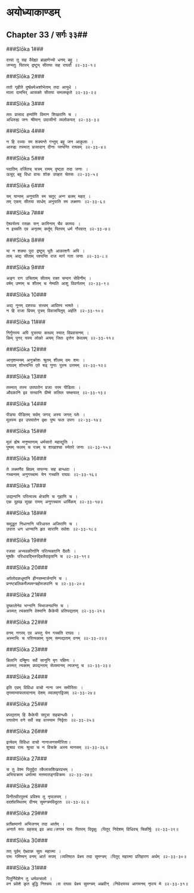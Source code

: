 अयोध्याकाण्डम्
===============================


## Chapter 33  / सर्गः ३३##


###Slōka 1###


    दत्त्वा तु सह वैदेह्या ब्राह्मणेभ्यो धनम् बहु ।
    जग्मतुः पितरम् द्रष्टुम् सीतया सह राघवौ ॥२-३३-१॥


###Slōka 2###


    ततो गृहीते दुष्प्रेक्ष्येअशोभेताम् तदा आयुधे ।
    माला दामभिर् आसक्ते सीतया समलम्कृते ॥२-३३-२॥


###Slōka 3###


    ततः प्रासाद हर्म्याणि विमान शिखराणि च ।
    अधिरुह्य जनः श्रीमान् उदासीनो व्यलोकयत् ॥२-३३-३॥


###Slōka 4###


    न हि रथ्याः स्म शक्यन्ते गन्तुम् बहु जन आकुलाः ।
    आरुह्य तस्मात् प्रासादान् दीनाः पश्यन्ति राघवम् ॥२-३३-४॥


###Slōka 5###


    पदातिम् वर्जितच् चत्रम् रामम् दृष्ट्वा तदा जनाः ।
    ऊचुर् बहु विधा वाचः शोक उपहत चेतसः ॥२-३३-५॥


###Slōka 6###


    यम् यान्तम् अनुयाति स्म चतुर् अन्ग बलम् महत् ।
    तम् एकम् सीतया सार्धम् अनुयाति स्म लक्ष्मणः ॥२-३३-६॥


###Slōka 7###


    ऐश्वर्यस्य रसज्ञः सन् कामिनाम् चैव कामदः ।
    न इच्चति एव अनृतम् कर्तुम् पितरम् धर्म गौरवात् ॥२-३३-७॥


###Slōka 8###


    या न शक्या पुरा द्रष्टुम् भूतैः आकाशगैः अपि ।
    ताम् अद्य सीताम् पश्यन्ति राज मार्ग गता जनाः ॥२-३३-८॥


###Slōka 9###


    अङ्ग राग उचिताम् सीताम् रक्त चन्दन सेविनीम् ।
    वर्षम् उष्णम् च शीतम् च नेष्यति आशु विवर्णताम् ॥२-३३-९॥


###Slōka 10###


    अद्य नूनम् दशरथः सत्त्वम् आविश्य भाषते ।
    न हि राजा प्रियम् पुत्रम् विवासयितुम् अर्हति ॥२-३३-१०॥


###Slōka 11###


    निर्गुणस्य अपि पुत्रस्या काथम् स्यात् विप्रवासनम् ।
    किम् पुनर् यस्य लोको अयम् जितः वृत्तेन केवलम् ॥२-३३-११॥


###Slōka 12###


    आनृशम्स्यम् अनुक्रोशः श्रुतम् शीलम् दमः शमः ।
    राघवम् शोभयन्ति एते षड् गुणाः पुरुष उत्तमम् ॥२-३३-१२॥


###Slōka 13###


    तस्मात् तस्य उपघातेन प्रजाः परम पीडिताः ।
    औदकानि इव सत्त्वानि ग्रीष्मे सलिल सम्क्षयात् ॥२-३३-१३॥


###Slōka 14###


    पीडया पीडितम् सर्वम् जगद् अस्य जगत् पतेः ।
    मूलस्य इव उपघातेन वृक्षः पुष्प फल उपगः ॥२-३३-१४॥


###Slōka 15###


    मूलं ह्येष मनुष्याणाम् धर्मसारो महाद्युतिः ।
    पुष्पम् फलम् च पत्रम् च शाखाश्चा स्येतरे जनाः ॥२-३३-१५॥


###Slōka 16###


    ते लक्ष्मणैव क्षिप्रम् सपत्न्यः सह बान्धवाः ।
    गच्चन्तम् अनुगच्चामः येन गच्चति राघवः ॥२-३३-१६॥


###Slōka 17###


    उद्यानानि परित्यज्य क्षेत्राणि च गृहाणि च ।
    एक दुह्ख सुखा रामम् अनुगच्चाम धार्मिकम् ॥२-३३-१७॥


###Slōka 18###


    समुद्धृत निधानानि परिध्वस्त अजिराणि च ।
    उपात्त धन धान्यानि हृत साराणि सर्वशः ॥२-३३-१८॥


###Slōka 19###


    रजसा अभ्यवकीर्णानि परित्यक्तानि दैवतैः ।
    मूषकैः परिधावद्भिरुद्बिलैरावृतानि च ॥२-३३-१९॥


###Slōka 20###


    अपेतोदकधूमानि हीनसम्मार्जनानि च ।
    प्रनष्टबलिकर्मेज्यमन्त्रहोमजपानि च ॥२-३३-२०॥


###Slōka 21###


    दुष्कालेनेव भग्नानि भिभाजनवन्ति च ।
    अस्मत् त्यक्तानि वेश्मानि कैकेयी प्रतिपद्यताम् ॥२-३३-२१॥


###Slōka 22###


    वनम् नगरम् एव अस्तु येन गच्चति राघवः ।
    अस्माभिः च परित्यक्तम् पुरम् सम्पद्यताम् वनम् ॥२-३३-२२॥


###Slōka 23###


    बिलानि दम्ष्ट्रिणः सर्वे सानूनि मृग पक्षिणः ।
    अस्मत् त्यक्तम् प्रपद्यन्ताम् सेव्यमानम् त्यजन्तु च ॥२-३३-२३॥


###Slōka 24###


    इति एवम् विविधा वाचो नाना जन समीरिताः ।
    तृणमाम्सफलादानाम् देशम् व्यालमृगद्विजम् ॥२-३३-२४॥


###Slōka 25###


    प्रपद्यताम् हि कैकेयी सपुत्रा सहबान्धवैः ।
    राघावेण वने सर्वे सह वत्स्याम निर्वृताः ॥२-३३-२५॥


###Slōka 26###


    इत्येवम् विविधा वाचो नानाजनसमीरिताः।
    शुश्राव रामः श्रुत्वा च न विचक्रे अस्य मानसम् ॥२-३३-२६॥


###Slōka 27###


    स तु वेश्म पितुर्दूरा त्कैलासशिखरप्रभम् ।
    अभिचक्राम धर्मात्मा मत्तमातङ्गविक्रमः ॥२-३३-२७॥


###Slōka 28###


    विनीतवीरपुरुषं प्रविश्य तु नृपालयम् ।
    ददर्शवस्थितम् दीनम् सुमन्त्रमविदूरतः ॥२-३३-२८॥


###Slōka 29###


    प्रतीक्षमाणो अभिजनम् तदा आर्तम् ।
    अनार्त रूपः प्रहसन्न् इव अथ।जगाम रामः पितरम् दिदृक्षुः ।पितुर् निदेशम् विधिवच् चिकीर्षुः ॥२-३३-२९॥


###Slōka 30###


    तत् पूर्वम् ऐक्ष्वाक सुतः महात्मा ।
    रामः गमिष्यन् वनम् आर्त रूपम् ।व्यतिष्ठत प्रेक्ष्य तदा सुमन्त्रम् ।पितुर् महात्मा प्रतिहारण अर्थम् ॥२-३३-३०॥


###Slōka 31###


    पितुर्निदेशेन तु धर्मवत्सलो ।
    वन प्रवेशे कृत बुद्धि निश्चयः ।स राघवः प्रेक्ष्य सुमन्त्रम् अब्रवीन् ।निवेदयस्व आगमनम् नृपाय मे ॥२-३३-३१॥


